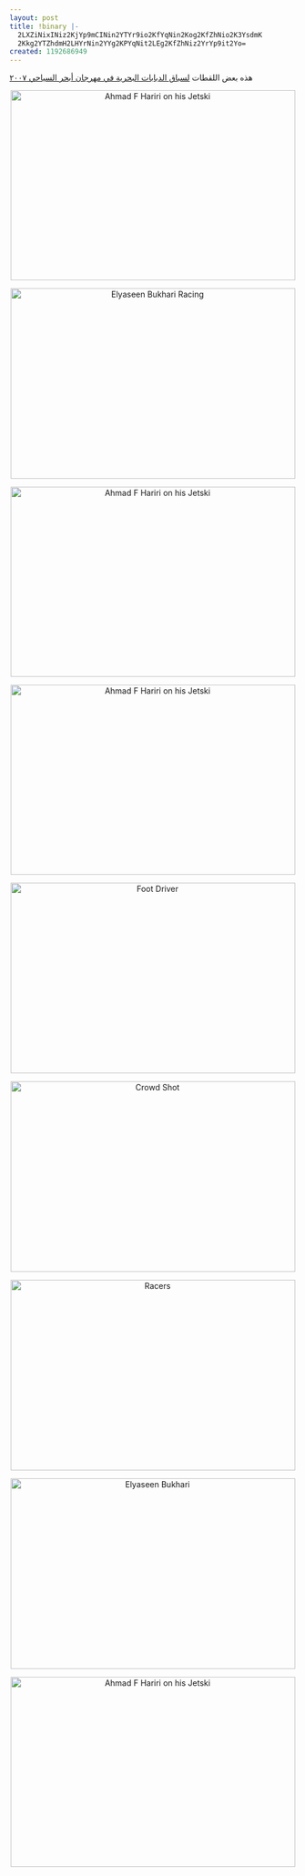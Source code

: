 ```yaml
---
layout: post
title: !binary |-
  2LXZiNixINiz2KjYp9mCINin2YTYr9io2KfYqNin2Kog2KfZhNio2K3YsdmK
  2Kkg2YTZhdmH2LHYrNin2YYg2KPYqNit2LEg2KfZhNiz2YrYp9it2Yo=
created: 1192686949
---
```

هذه بعض اللقطات <a href="http://yousef.raffah.com/node/247">لسباق الدبابات البحرية في مهرجان أبحر السياحي ٢٠٠٧</a>
<p align="center">
<a href="http://www.flickr.com/photos/yraffah/1609230217/" title="Photo Sharing"><img src="http://farm3.static.flickr.com/2217/1609230217_ef6d7f4b38.jpg" width="500" height="334" alt="Ahmad F Hariri on his Jetski" /></a>
</p>
<p align="center">
<a href="http://www.flickr.com/photos/yraffah/1609879649/" title="Photo Sharing"><img src="http://farm3.static.flickr.com/2067/1609879649_e5469e743e.jpg" width="500" height="335" alt="Elyaseen Bukhari Racing" /></a>
</p>
<p align="center">
<a href="http://www.flickr.com/photos/yraffah/1610124998/" title="Photo Sharing"><img src="http://farm3.static.flickr.com/2032/1610124998_6bfda417b1.jpg" width="500" height="334" alt="Ahmad F Hariri on his Jetski" /></a>
</p>
<p align="center">
<a href="http://www.flickr.com/photos/yraffah/1609237795/" title="Photo Sharing"><img src="http://farm3.static.flickr.com/2034/1609237795_0be06a62b9.jpg" width="500" height="334" alt="Ahmad F Hariri on his Jetski" /></a>
</p>
<p align="center">
<a href="http://www.flickr.com/photos/yraffah/1610769058/" title="Photo Sharing"><img src="http://farm3.static.flickr.com/2205/1610769058_28840cef04.jpg" width="500" height="335" alt="Foot Driver" /></a>
</p>
<p align="center">
<a href="http://www.flickr.com/photos/yraffah/1610771328/" title="Photo Sharing"><img src="http://farm3.static.flickr.com/2050/1610771328_517f148bd7.jpg" width="500" height="335" alt="Crowd Shot" /></a>
</p>
<p align="center">
<a href="http://www.flickr.com/photos/yraffah/1609885943/" title="Photo Sharing"><img src="http://farm3.static.flickr.com/2237/1609885943_819c14c8a0.jpg" width="500" height="335" alt="Racers" /></a>
</p>
<p align="center">
<a href="http://www.flickr.com/photos/yraffah/1610775012/" title="Photo Sharing"><img src="http://farm3.static.flickr.com/2112/1610775012_7eaaa0a647.jpg" width="500" height="335" alt="Elyaseen Bukhari" /></a>
</p>
<p align="center">
<a href="http://www.flickr.com/photos/yraffah/1610122764/" title="Photo Sharing"><img src="http://farm3.static.flickr.com/2390/1610122764_5e71c40aa7.jpg" width="500" height="334" alt="Ahmad F Hariri on his Jetski" /></a>
</p>
